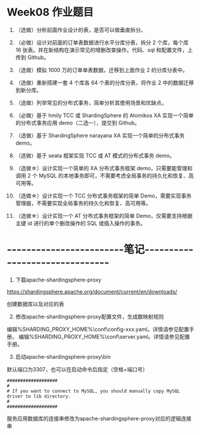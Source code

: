 # Week08 作业题目

1. （选做）分析前面作业设计的表，是否可以做垂直拆分。
2. （必做）设计对前面的订单表数据进行水平分库分表，拆分 2 个库，每个库 16 张表。并在新结构在演示常见的增删改查操作。代码、sql 和配置文件，上传到 Github。
3. （选做）模拟 1000 万的订单单表数据，迁移到上面作业 2 的分库分表中。
4. （选做）重新搭建一套 4 个库各 64 个表的分库分表，将作业 2 中的数据迁移到新分库。

5. （选做）列举常见的分布式事务，简单分析其使用场景和优缺点。
6. （必做）基于 hmily TCC 或 ShardingSphere 的 Atomikos XA 实现一个简单的分布式事务应用 demo（二选一），提交到 Github。
7. （选做）基于 ShardingSphere narayana XA 实现一个简单的分布式事务 demo。
8. （选做）基于 seata 框架实现 TCC 或 AT 模式的分布式事务 demo。
9. （选做☆）设计实现一个简单的 XA 分布式事务框架 demo，只需要能管理和调用 2 个 MySQL 的本地事务即可，不需要考虑全局事务的持久化和恢复、高可用等。
10. （选做☆）设计实现一个 TCC 分布式事务框架的简单 Demo，需要实现事务管理器，不需要实现全局事务的持久化和恢复、高可用等。
11. （选做☆）设计实现一个 AT 分布式事务框架的简单 Demo，仅需要支持根据主键 id 进行的单个删改操作的 SQL 或插入操作的事务。


# ------------------------笔记-------------------------------

1. 下载apache-shardingsphere-proxy

https://shardingsphere.apache.org/document/current/en/downloads/

创建数据库以及对应的表

2. 修改apache-shardingsphere-proxy配置文件，生成数映射规则

编辑%SHARDING_PROXY_HOME%\conf\config-xxx.yaml。详情请参见配置手册。
编辑%SHARDING_PROXY_HOME%\conf\server.yaml。详情请参见配置手册。

3. 启动apache-shardingsphere-proxy\bin

默认端口为3307，也可以在启动命令后指定（空格+端口号）

```
###################
#
# If you want to connect to MySQL, you should manually copy MySQL driver to lib directory.
#
###################
```

服务应用数据库的连接串修改为apache-shardingsphere-proxy对应的逻辑连接串
